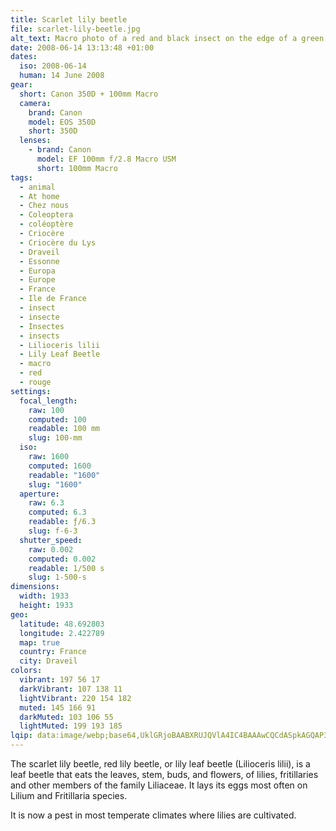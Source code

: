 ```yaml
---
title: Scarlet lily beetle
file: scarlet-lily-beetle.jpg
alt_text: Macro photo of a red and black insect on the edge of a green leaf
date: 2008-06-14 13:13:48 +01:00
dates:
  iso: 2008-06-14
  human: 14 June 2008
gear:
  short: Canon 350D + 100mm Macro
  camera:
    brand: Canon
    model: EOS 350D
    short: 350D
  lenses:
    - brand: Canon
      model: EF 100mm f/2.8 Macro USM
      short: 100mm Macro
tags:
  - animal
  - At home
  - Chez nous
  - Coleoptera
  - coléoptère
  - Criocère
  - Criocère du Lys
  - Draveil
  - Essonne
  - Europa
  - Europe
  - France
  - Ile de France
  - insect
  - insecte
  - Insectes
  - insects
  - Lilioceris lilii
  - Lily Leaf Beetle
  - macro
  - red
  - rouge
settings:
  focal_length:
    raw: 100
    computed: 100
    readable: 100 mm
    slug: 100-mm
  iso:
    raw: 1600
    computed: 1600
    readable: "1600"
    slug: "1600"
  aperture:
    raw: 6.3
    computed: 6.3
    readable: ƒ/6.3
    slug: f-6-3
  shutter_speed:
    raw: 0.002
    computed: 0.002
    readable: 1/500 s
    slug: 1-500-s
dimensions:
  width: 1933
  height: 1933
geo:
  latitude: 48.692803
  longitude: 2.422789
  map: true
  country: France
  city: Draveil
colors:
  vibrant: 197 56 17
  darkVibrant: 107 138 11
  lightVibrant: 220 154 182
  muted: 145 166 91
  darkMuted: 103 106 55
  lightMuted: 199 193 185
lqip: data:image/webp;base64,UklGRjoBAABXRUJQVlA4IC4BAAAwCQCdASpkAGQAP3G20GK0v7U5o1maA/AuCUDfA3MSAEzJkCxFhTVufh7jEluw/pX5QkGN4BcKcHTxc5rMYBVYN0PkZm57Pg2LENF7Eebo4dlAAPTJ6/19yN3/hOUhEmJfbQIHKgFNklL6kzm7sJVe6MQ2nZF4q6Q9wYzpc50HDZlRUOCvZu681/m24aIke8YX/1M4/LNh+mSF6v4QVlM0JrhfX7s6F69Cb9dGBb03M1va0q3P724lNYcjnkx9eEUGJNml8tsZ/hIEnp7+mgDocfNL39fESWpTZniYAYxjKRW1MiK5qJDTDgf7wfMKT35263Edsxwohhs4E0n5SKJ9FNA5UiQOe69dWfYZ2LXgPrscWiyquTDe53/f4Xb5jDXvOXENnS214A1hcHAAAA==
---
```


The scarlet lily beetle, red lily beetle, or lily leaf beetle (Lilioceris lilii), is a leaf beetle that eats the leaves, stem, buds, and flowers, of lilies, fritillaries and other members of the family Liliaceae. It lays its eggs most often on Lilium and Fritillaria species.

It is now a pest in most temperate climates where lilies are cultivated.
